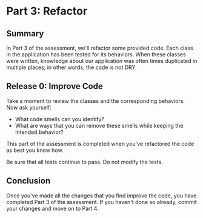 # Part 3: Refactor

## Summary
In Part 3 of the assessment, we'll refactor some provided code. Each class in the application has been tested for its behaviors.  When these classes were written, knowledge about our application was often times duplicated in multiple places; in other words, the code is not DRY.

## Release 0: Improve Code
Take a moment to review the classes and the corresponding behaviors. Now ask  yourself:
* What code smells can you identify?
* What are ways that you can remove these smells while keeping the intended behavior?

This part of the assessment is completed when you've refactored the code as best you know how.

Be sure that all tests continue to pass.  Do not modify the tests.

## Conclusion
Once you've made all the changes that you find improve the code, you have completed Part 3 of the assessment.  If you haven't done so already, commit your changes and move on to Part 4.
